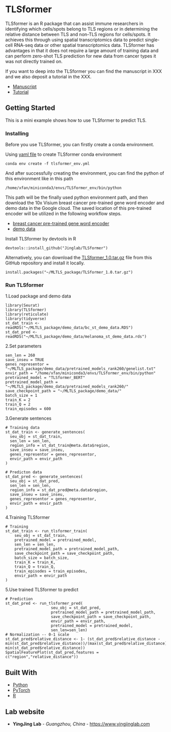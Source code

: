 # TLSformer

TLSformer is an R package that can assist immune researchers in identifying which cells/spots belong to TLS regions or in determining the relative distance between TLS and non-TLS regions for cells/spots. It achieves this through using spatial transcriptomics data to predict single-cell RNA-seq data or other spatial transcriptomics data. TLSformer has advantages in that it does not require a large amount of training data and can perform zero-shot TLS prediction for new data from cancer types it was not directly trained on.

If you want to deep into the TLSformer you can find the manuscript in XXX and we also deposit a tutorial in the XXX.
- [Manuscript](https://www.example.com)
- [Tutorial](https://www.example.com)

## Getting Started

This is a mini example shows how to use TLSformer to predict TLS.

### Installing

Before you use TLSformer, you can firstly create a conda environment.

Using [yaml file](https://github.com/Jinglab/TLSformer/blob/main/tlsformer_env.yml) to create TLSformer conda environment

    conda env create -f tlsformer_env.yml

And after successfully creating the environment, you can find the python of this environment like in this path

    /home/xfan/miniconda3/envs/TLSformer_env/bin/python

This path will be the finally used python environment path, and then download the 10x Visium breast cancer pre-trained gene word encoder and demo data in the Google cloud. The saved location of this pre-trained encoder will be utilized in the following workflow steps.
- [breast cancer pre-trained gene word encoder](https://drive.google.com/drive/folders/1qLsl22T3IU2EEyXYM3z52_8MLNsFDyjO?usp=drive_link)
- [demo data](https://drive.google.com/drive/folders/1DZJ-f_RjpnRUszXNKm_KRGXpbHcwsEBK?usp=drive_link)

Install TLSformer by devtools in R

    devtools::install_github("Jinglab/TLSformer")
    
Alternatively, you can download the [TLSformer_1.0.tar.gz](https://github.com/Jinglab/TLSformer/blob/main/TLSformer_1.0.tar.gz) file from this GitHub repository and install it locally.

    install.packages("~/MLTLS_package/TLSformer_1.0.tar.gz")
    
### Run TLSformer 

1.Load package and demo data

    library(Seurat)
    library(TLSformer)
    library(reticulate)
    library(tidyverse)
    st_dat_train <- readRDS("~/MLTLS_package/demo_data/bc_st_demo_data.RDS")
    st_dat_pred <- readRDS("~/MLTLS_package/demo_data/melanoma_st_demo_data.rds")

2.Set parameters

    sen_len = 260
    save_inseu = TRUE
    genes_representor = "~/MLTLS_package/demo_data/pretrained_models_rank260/genelist.txt"
    envir_path = "/home/xfan/miniconda3/envs/TLSformer_env/bin/python"
    pretrained_model = "TLSformer_BERT"
    pretrained_model_path = "~/MLTLS_package/demo_data/pretrained_models_rank260/"
    save_checkpoint_path = "~/MLTLS_package/demo_data/"
    batch_size = 1
    train_K = 2
    train_Q = 2
    train_episodes = 600

3.Generate sentences
    
    # Training data
    st_dat_train <- generate_sentences(
      seu_obj = st_dat_train,
      sen_len = sen_len,
      region_info = st_dat_train@meta.data$region,
      save_inseu = save_inseu,
      genes_representor = genes_representor,
      envir_path = envir_path
    )
    
    # Predicton data
    st_dat_pred <- generate_sentences(
      seu_obj = st_dat_pred,
      sen_len = sen_len,
      region_info = st_dat_pred@meta.data$region,
      save_inseu = save_inseu,
      genes_representor = genes_representor,
      envir_path = envir_path
    )

4.Training TLSformer
    
    # Training
    st_dat_train <- run_tlsformer_train(
        seu_obj = st_dat_train,
        pretrained_model = pretrained_model,
        sen_len = sen_len,
        pretrained_model_path = pretrained_model_path,
        save_checkpoint_path = save_checkpoint_path,
        batch_size = batch_size,
        train_K = train_K,
        train_Q = train_Q,
        train_episodes = train_episodes,
        envir_path = envir_path
    )

5.Use trained TLSformer to predict

    # Prediction
    st_dat_pred <- run_tlsformer_pred(
                        seu_obj = st_dat_pred,
                        pretrained_model_path = pretrained_model_path,
                        save_checkpoint_path = save_checkpoint_path,
                        envir_path = envir_path,
                        pretrained_model = pretrained_model,
                        sen_len=sen_len)
    # Normalization -- 0-1 scale
    st_dat_pred$relative_distance <- 1- (st_dat_pred$relative_distance - min(st_dat_pred$relative_distance))/(max(st_dat_pred$relative_distance)-min(st_dat_pred$relative_distance))
    SpatialFeaturePlot(st_dat_pred,features = c("region","relative_distance"))

## Built With
  - [Python](https://www.python.org/)
  - [PyTorch](https://pytorch.org/)
  - [R](https://www.contributor-covenant.org/](https://www.r-project.org/about.html))


## Lab website

  - **YingJing Lab** - *Guangzhou, China* - https://www.yingjinglab.com

